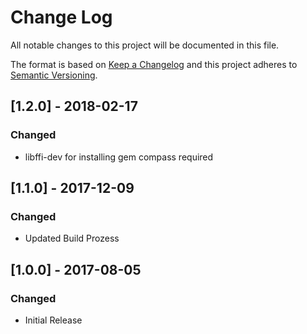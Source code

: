 # Change Log
All notable changes to this project will be documented in this file.

The format is based on [Keep a Changelog](http://keepachangelog.com/)
and this project adheres to [Semantic Versioning](http://semver.org/).


## [1.2.0] - 2018-02-17
### Changed
- libffi-dev for installing gem compass required


## [1.1.0] - 2017-12-09
### Changed
- Updated Build Prozess


## [1.0.0] - 2017-08-05
### Changed
- Initial Release